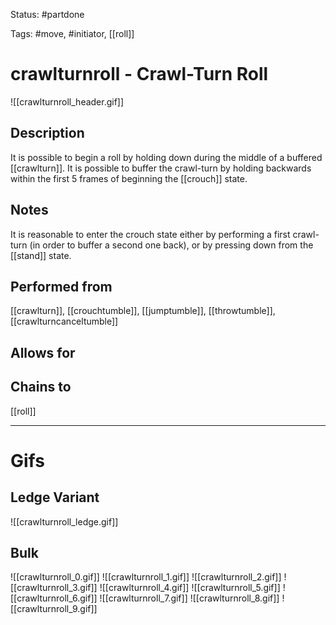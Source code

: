 Status: #partdone

Tags: #move, #initiator, [[roll]]

# crawlturnroll - Crawl-Turn Roll
![[crawlturnroll_header.gif]]
## Description
It is possible to begin a roll by holding down during the middle of a buffered [[crawlturn]]. It is possible to buffer the crawl-turn by holding backwards within the first 5 frames of beginning the [[crouch]] state.

## Notes
It is reasonable to enter the crouch state either by performing a first crawl-turn (in order to buffer a second one back), or by pressing down from the [[stand]] state.

## Performed from
[[crawlturn]], [[crouchtumble]], [[jumptumble]], [[throwtumble]], [[crawlturncanceltumble]]

## Allows for


## Chains to
[[roll]]

___
# Gifs
## Ledge Variant
![[crawlturnroll_ledge.gif]]
## Bulk
![[crawlturnroll_0.gif]]
![[crawlturnroll_1.gif]]
![[crawlturnroll_2.gif]]
![[crawlturnroll_3.gif]]
![[crawlturnroll_4.gif]]
![[crawlturnroll_5.gif]]
![[crawlturnroll_6.gif]]
![[crawlturnroll_7.gif]]
![[crawlturnroll_8.gif]]
![[crawlturnroll_9.gif]]